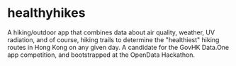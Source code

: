 healthyhikes
============

A hiking/outdoor app that combines data about air quality, weather, UV radiation, and of course, hiking trails to determine the "healthiest" hiking routes in Hong Kong on any given day. A candidate for the GovHK Data.One app competition, and bootstrapped at the OpenData Hackathon.
